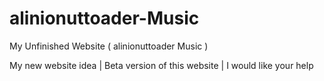 # alinionuttoader-Music
My Unfinished Website ( alinionuttoader Music )

My new website idea | Beta version of this website | I would like your help
